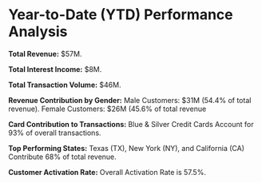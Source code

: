 # Year-to-Date (YTD) Performance Analysis

**Total Revenue:** $57M.

**Total Interest Income:** $8M.

**Total Transaction Volume:** $46M.

**Revenue Contribution by Gender:**
    Male Customers: $31M (54.4% of total revenue).
    Female Customers: $26M (45.6% of total revenue
    
**Card Contribution to Transactions:** Blue & Silver Credit Cards Account for 93% of overall transactions.

**Top Performing States:** Texas (TX), New York (NY), and California (CA) Contribute 68% of total revenue.

**Customer Activation Rate:** Overall Activation Rate is 57.5%.
